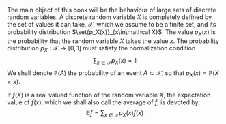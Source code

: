The main object of this book will be the behaviour of large sets of discrete random variables. A discrete random variable $X$ is completely defined by the set of values it can take, $\mathcal X$, which we assume to be a finite set, and its probability distribution $\set{p_X(x)}_{x\in\mathcal X}$. The value $p_X(x)$ is the probability that the random variable $X$ takes the value $x$. The probability distribution $p_X:\mathcal X\rightarrow[0,1]$ must satisfy the normalization condition
$$\sum_{x\in \mathcal X}p_X(x)=1$$ We shall denote $\mathbb P(A)$ the probability of an event $A\subset \mathcal X$, so that $p_X(x)=\mathbb P(X=x)$. 

If $f(X)$ is a real valued function of the random variable $X$, the expectation value of $f(x)$, which we shall also call the average of $f$, is devoted by:
$$\mathbb E f=\sum_{x\in\mathcal X}p_X(x)f(x)$$
